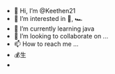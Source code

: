 - 👋 Hi, I’m @Keethen21
- 👀 I’m interested in  💸, 🏎
- 🌱 I’m currently learning java
- 💞️ I’m looking to collaborate on ...
- 📫 How to reach me ...
-  💰⽣
- 

<!---
Keethen21/Keethen21 is a ✨ special ✨ repository because its `README.md` (this file) appears on your GitHub profile.
You can click the Preview link to take a look at your changes.
--->

